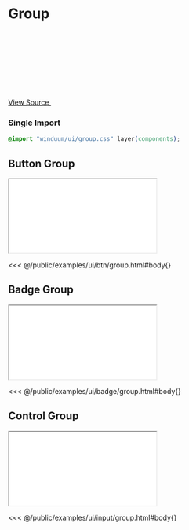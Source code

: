 # Group

<a href="https://github.com/winduum/winduum/blob/main/src/ui/group.css" target="_blank" rel="noreferrer" class="winduum-gh-link">View Source <svg><use href="#icon-gh" /></svg></a>

### Single Import

```css
@import "winduum/ui/group.css" layer(components);
```

## Button Group

<iframe onload="this.style.visibility = 'visible';" src="/examples/ui/btn/group.html"></iframe>

<<< @/public/examples/ui/btn/group.html#body{}

## Badge Group

<iframe onload="this.style.visibility = 'visible';" src="/examples/ui/badge/group.html"></iframe>

<<< @/public/examples/ui/badge/group.html#body{}

## Control Group

<iframe onload="this.style.visibility = 'visible';" src="/examples/ui/input/group.html"></iframe>

<<< @/public/examples/ui/input/group.html#body{}
